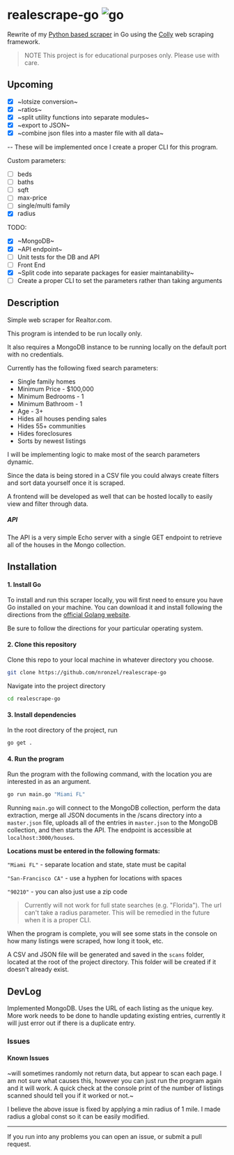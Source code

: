 # realescrape-go ![go](https://img.shields.io/github/languages/top/nronzel/realescrape-go?style=flat-square)

Rewrite of my [Python based scraper](https://github.com/nronzel/realescrape)
in Go using the [Colly](https://github.com/gocolly/colly) web scraping framework.

> NOTE This project is for educational purposes only. Please use with care.

## Upcoming

- [x] ~lotsize conversion~
- [x] ~ratios~
- [x] ~split utility functions into separate modules~
- [x] ~export to JSON~
- [x] ~combine json files into a master file with all data~

-- These will be implemented once I create a proper CLI for this program.

Custom parameters:
- [ ] beds
- [ ] baths
- [ ] sqft
- [ ] max-price
- [ ] single/multi family
- [x] radius

TODO:
- [x] ~MongoDB~
- [x] ~API endpoint~
- [ ] Unit tests for the DB and API
- [ ] Front End
- [x] ~Split code into separate packages for easier maintanability~
- [ ] Create a proper CLI to set the parameters rather than taking arguments

## Description

Simple web scraper for Realtor.com.

This program is intended to be run locally only.

It also requires a MongoDB instance to be running locally on the default port
with no credentials.

Currently has the following fixed search parameters:

- Single family homes
- Minimum Price - $100,000
- Minimum Bedrooms - 1
- Minimum Bathroom - 1
- Age - 3+
- Hides all houses pending sales
- Hides 55+ communities
- Hides foreclosures
- Sorts by newest listings

I will be implementing logic to make most of the search parameters dynamic.

Since the data is being stored in a CSV file you could always create filters
and sort data yourself once it is scraped.

A frontend will be developed as well that can be hosted locally to easily
view and filter through data.

##### API

The API is a very simple Echo server with a single GET endpoint to retrieve
all of the houses in the Mongo collection.

## Installation

#### 1. Install Go

To install and run this scraper locally, you will first need to ensure you have
Go installed on your machine. You can download it and install following
the directions from the [official Golang website](https://go.dev/doc/install).

Be sure to follow the directions for your particular operating system.

#### 2. Clone this repository

Clone this repo to your local machine in whatever directory you choose.

```bash
git clone https://github.com/nronzel/realescrape-go
```

Navigate into the project directory

```bash
cd realescrape-go
```

#### 3. Install dependencies

In the root directory of the project, run
```bash
go get .
```

#### 4. Run the program

Run the program with the following command, with the location you are interested
in as an argument.

```bash
go run main.go "Miami FL"
```
Running `main.go` will connect to the MongoDB collection, perform the data
extraction, merge all JSON documents in the /scans directory into a `master.json`
file, uploads all of the entries in `master.json` to the MongoDB collection,
and then starts the API. The endpoint is accessible at `localhost:3000/houses`.

**Locations must be entered in the following formats:**

`"Miami FL"` - separate location and state, state must be capital

`"San-Francisco CA"` - use a hyphen for locations with spaces

`"90210"` - you can also just use a zip code

> Currently will not work for full state searches (e.g. "Florida"). The url can't
take a radius parameter. This will be remedied in the future when it is a proper
CLI.

When the program is complete, you will see some stats in the console on how many
listings were scraped, how long it took, etc.

A CSV and JSON file will be generated and saved in the `scans` folder, located
at the root of the project directory. This folder will be created if it doesn't
already exist.

## DevLog

Implemented MongoDB. Uses the URL of each listing as the unique key. More work needs
to be done to handle updating existing entries, currently it will just error out
if there is a duplicate entry.

### Issues

#### Known Issues

~will sometimes randomly not return data, but appear to scan each page.
I am not sure what causes this, however you can just run the program again
and it will work. A quick check at the console print of the number of listings
scanned should tell you if it worked or not.~

I believe the above issue is fixed by applying a min radius of 1 mile. I made
radius a global const so it can be easily modified.

---

If you run into any problems you can open an issue, or submit a pull request.
